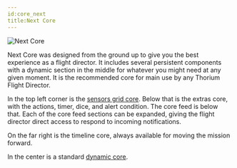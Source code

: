 ```yaml
---
id:core_next
title:Next Core
---
```


![Next Core](/docs/core_next.jpg)

Next Core was designed from the ground up to give you the best experience as a
flight director. It includes several persistent components with a dynamic
section in the middle for whatever you might need at any given moment. It is the
recommended core for main use by any Thorium Flight Director.

In the top left corner is the [sensors grid core](/docs/card_sensors.html).
Below that is the extras core, with the actions, timer, dice, and alert
condition. The core feed is below that. Each of the core feed sections can be
expanded, giving the flight director direct access to respond to incoming
notifications.

On the far right is the timeline core, always available for moving the mission
forward.

In the center is a standard [dynamic core](/docs/core_dynamic.html).
